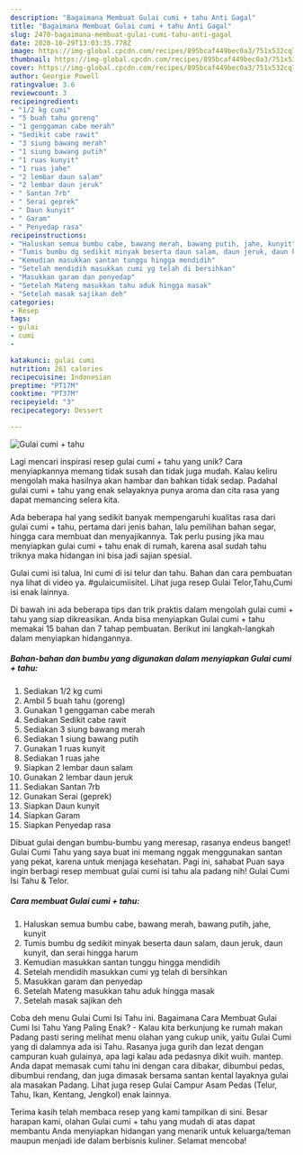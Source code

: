 ```yaml
---
description: "Bagaimana Membuat Gulai cumi + tahu Anti Gagal"
title: "Bagaimana Membuat Gulai cumi + tahu Anti Gagal"
slug: 2470-bagaimana-membuat-gulai-cumi-tahu-anti-gagal
date: 2020-10-29T13:03:35.778Z
image: https://img-global.cpcdn.com/recipes/895bcaf449bec0a3/751x532cq70/gulai-cumi-tahu-foto-resep-utama.jpg
thumbnail: https://img-global.cpcdn.com/recipes/895bcaf449bec0a3/751x532cq70/gulai-cumi-tahu-foto-resep-utama.jpg
cover: https://img-global.cpcdn.com/recipes/895bcaf449bec0a3/751x532cq70/gulai-cumi-tahu-foto-resep-utama.jpg
author: Georgie Powell
ratingvalue: 3.6
reviewcount: 3
recipeingredient:
- "1/2 kg cumi"
- "5 buah tahu goreng"
- "1 genggaman cabe merah"
- "Sedikit cabe rawit"
- "3 siung bawang merah"
- "1 siung bawang putih"
- "1 ruas kunyit"
- "1 ruas jahe"
- "2 lembar daun salam"
- "2 lembar daun jeruk"
- " Santan 7rb"
- " Serai geprek"
- " Daun kunyit"
- " Garam"
- " Penyedap rasa"
recipeinstructions:
- "Haluskan semua bumbu cabe, bawang merah, bawang putih, jahe, kunyit"
- "Tumis bumbu dg sedikit minyak beserta daun salam, daun jeruk, daun kunyit, dan serai hingga harum"
- "Kemudian masukkan santan tunggu hingga mendidih"
- "Setelah mendidih masukkan cumi yg telah di bersihkan"
- "Masukkan garam dan penyedap"
- "Setelah Mateng masukkan tahu aduk hingga masak"
- "Setelah masak sajikan deh"
categories:
- Resep
tags:
- gulai
- cumi
- 

katakunci: gulai cumi  
nutrition: 261 calories
recipecuisine: Indonesian
preptime: "PT17M"
cooktime: "PT37M"
recipeyield: "3"
recipecategory: Dessert

---
```



![Gulai cumi + tahu](https://img-global.cpcdn.com/recipes/895bcaf449bec0a3/751x532cq70/gulai-cumi-tahu-foto-resep-utama.jpg)

Lagi mencari inspirasi resep gulai cumi + tahu yang unik? Cara menyiapkannya memang tidak susah dan tidak juga mudah. Kalau keliru mengolah maka hasilnya akan hambar dan bahkan tidak sedap. Padahal gulai cumi + tahu yang enak selayaknya punya aroma dan cita rasa yang dapat memancing selera kita.

Ada beberapa hal yang sedikit banyak mempengaruhi kualitas rasa dari gulai cumi + tahu, pertama dari jenis bahan, lalu pemilihan bahan segar, hingga cara membuat dan menyajikannya. Tak perlu pusing jika mau menyiapkan gulai cumi + tahu enak di rumah, karena asal sudah tahu triknya maka hidangan ini bisa jadi sajian spesial.

Gulai cumi isi talua, Ini cumi di isi telur dan tahu. Bahan dan cara pembuatan nya lihat di video ya. #gulaicumiisitel. Lihat juga resep Gulai Telor,Tahu,Cumi isi enak lainnya.


Di bawah ini ada beberapa tips dan trik praktis dalam mengolah gulai cumi + tahu yang siap dikreasikan. Anda bisa menyiapkan Gulai cumi + tahu memakai 15 bahan dan 7 tahap pembuatan. Berikut ini langkah-langkah dalam menyiapkan hidangannya.

<!--inarticleads1-->

##### Bahan-bahan dan bumbu yang digunakan dalam menyiapkan Gulai cumi + tahu:

1. Sediakan 1/2 kg cumi
1. Ambil 5 buah tahu (goreng)
1. Gunakan 1 genggaman cabe merah
1. Sediakan Sedikit cabe rawit
1. Sediakan 3 siung bawang merah
1. Sediakan 1 siung bawang putih
1. Gunakan 1 ruas kunyit
1. Sediakan 1 ruas jahe
1. Siapkan 2 lembar daun salam
1. Gunakan 2 lembar daun jeruk
1. Sediakan  Santan 7rb
1. Gunakan  Serai (geprek)
1. Siapkan  Daun kunyit
1. Siapkan  Garam
1. Siapkan  Penyedap rasa


Dibuat gulai dengan bumbu-bumbu yang meresap, rasanya endeus banget! Gulai Cumi Tahu yang saya buat ini memang nggak menggunakan santan yang pekat, karena untuk menjaga kesehatan. Pagi ini, sahabat Puan saya ingin berbagi resep membuat gulai cumi isi tahu ala padang nih! Gulai Cumi Isi Tahu &amp; Telor. 

<!--inarticleads2-->

##### Cara membuat Gulai cumi + tahu:

1. Haluskan semua bumbu cabe, bawang merah, bawang putih, jahe, kunyit
1. Tumis bumbu dg sedikit minyak beserta daun salam, daun jeruk, daun kunyit, dan serai hingga harum
1. Kemudian masukkan santan tunggu hingga mendidih
1. Setelah mendidih masukkan cumi yg telah di bersihkan
1. Masukkan garam dan penyedap
1. Setelah Mateng masukkan tahu aduk hingga masak
1. Setelah masak sajikan deh


Coba deh menu Gulai Cumi Isi Tahu ini. Bagaimana Cara Membuat Gulai Cumi Isi Tahu Yang Paling Enak? - Kalau kita berkunjung ke rumah makan Padang pasti sering melihat menu olahan yang cukup unik, yaitu Gulai Cumi yang di dalamnya ada isi Tahu. Rasanya juga gurih dan lezat dengan campuran kuah gulainya, apa lagi kalau ada pedasnya dikit wuih. mantep. Anda dapat memasak cumi tahu ini dengan cara dibakar, dibumbui pedas, dibumbui rendang, dan juga dimasak bersama santan kental layaknya gulai ala masakan Padang. Lihat juga resep Gulai Campur Asam Pedas (Telur, Tahu, Ikan, Kentang, Jengkol) enak lainnya. 

Terima kasih telah membaca resep yang kami tampilkan di sini. Besar harapan kami, olahan Gulai cumi + tahu yang mudah di atas dapat membantu Anda menyiapkan hidangan yang menarik untuk keluarga/teman maupun menjadi ide dalam berbisnis kuliner. Selamat mencoba!
